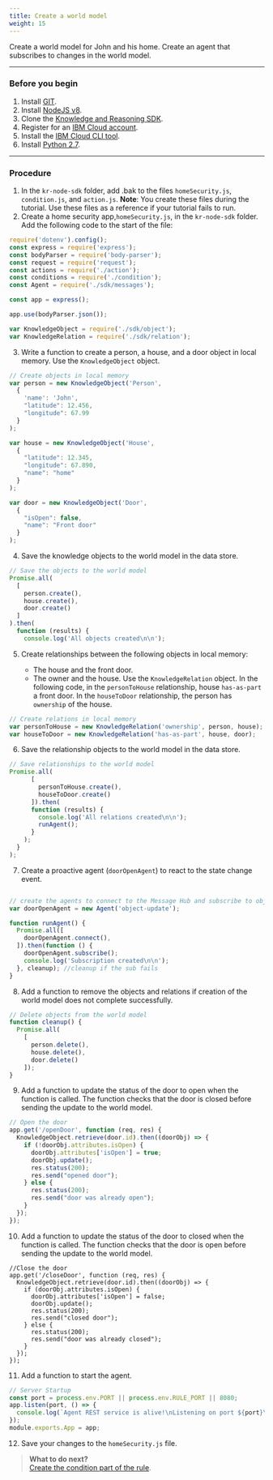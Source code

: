 ```yaml
---
title: Create a world model
weight: 15
---
```

Create a world model for John and his home.  Create an agent that subscribes to changes in the world model.

---
### Before you begin

1. Install [GIT](https://git-scm.com/downloads).
2. Install [NodeJS v8](https://nodejs.org/dist/v8.9.1/).
3. Clone the [Knowledge and Reasoning SDK](https://github.com/Watson-Personal-Assistant/kr-node-sdk).
4. Register for an [IBM Cloud account](https://www.ibm.com/account/us-en/signup/register.html).
5. Install the [IBM Cloud CLI tool](https://console.bluemix.net/docs/cli/index.html#cli).
6. Install [Python 2.7]().

---
### Procedure 

1. In the `kr-node-sdk` folder, add .bak to the files `homeSecurity.js`, `condition.js`, and `action.js`.  **Note**: You create these files during the tutorial.  Use these files as a reference if your tutorial fails to run.
2. Create a home security app,`homeSecurity.js`, in the `kr-node-sdk` folder.  Add the following code to the start of the file:
  ```javascript
  require('dotenv').config();
  const express = require('express');
  const bodyParser = require('body-parser');
  const request = require('request');
  const actions = require('./action');
  const conditions = require('./condition');
  const Agent = require('./sdk/messages');

  const app = express();

  app.use(bodyParser.json());

  var KnowledgeObject = require('./sdk/object');
  var KnowledgeRelation = require('./sdk/relation');
  ```
3. Write a function to create a person, a house, and a door object in local memory.
  Use the `KnowledgeObject` object.
  ```javascript
  // Create objects in local memory
  var person = new KnowledgeObject('Person',
    {
      'name': 'John',
      "latitude": 12.456,
      "longitude": 67.99
    }
  );

  var house = new KnowledgeObject('House',
    {
      "latitude": 12.345,
      "longitude": 67.890,
      "name": "home"
    }
  );

  var door = new KnowledgeObject('Door',
    {
      "isOpen": false,
      "name": "Front door"
    }
  );
  ```
4. Save the knowledge objects to the world model in the data store.
  ```javascript
  // Save the objects to the world model
  Promise.all(
    [
      person.create(),
      house.create(),
      door.create()
    ]
  ).then(
    function (results) {
      console.log('All objects created\n\n');

```
5.  Create relationships between the following objects in local memory:

    - The house and the front door.
    - The owner and the house.
  Use the `KnowledgeRelation` object.
  In the following code, in the `personToHouse` relationship, house `has-as-part` a front door. In the `houseToDoor` relationship, the person has `ownership` of the house.
  ```javascript
  // Create relations in local memory
  var personToHouse = new KnowledgeRelation('ownership', person, house);
  var houseToDoor = new KnowledgeRelation('has-as-part', house, door);

  ```
6.  Save the relationship objects to the world model in the data store.
  ```javascript
  // Save relationships to the world model
  Promise.all(
        [
          personToHouse.create(),
          houseToDoor.create()
        ]).then(
        function (results) {
          console.log('All relations created\n\n');
          runAgent();
        }
      );
    }
  );

  ```
7. Create a proactive agent (`doorOpenAgent`) to react to the state change event.
  ```javascript

  // create the agents to connect to the Message Hub and subscribe to object update events.
  var doorOpenAgent = new Agent('object-update');

  function runAgent() {
    Promise.all([
      doorOpenAgent.connect(),
    ]).then(function () {
      doorOpenAgent.subscribe();
      console.log('Subscription created\n\n');
    }, cleanup); //cleanup if the sub fails
  }

  ```
8.  Add a function to remove the objects and relations if creation of the world model does not complete successfully.
  ```javascript
  // Delete objects from the world model
  function cleanup() {
    Promise.all(
      [
        person.delete(),
        house.delete(),
        door.delete()
      ]);
  }

  ```
9.  Add a function to update the status of the door to open when the function is called.  The function checks that the door is closed before sending the update to the world model.
  ```Javascript
  // Open the door
  app.get('/openDoor', function (req, res) {
    KnowledgeObject.retrieve(door.id).then((doorObj) => {
      if (!doorObj.attributes.isOpen) {
        doorObj.attributes['isOpen'] = true;
        doorObj.update();
        res.status(200);
        res.send("opened door");
      } else {
        res.status(200);
        res.send("door was already open");
      }
    });
  });

  ```
10. Add a function to update the status of the door to closed when the function is called.  The function checks that the door is open before sending the update to the world model.
  ```
  //Close the door
  app.get('/closeDoor', function (req, res) {
    KnowledgeObject.retrieve(door.id).then((doorObj) => {
      if (doorObj.attributes.isOpen) {
        doorObj.attributes['isOpen'] = false;
        doorObj.update();
        res.status(200);
        res.send("closed door");
      } else {
        res.status(200);
        res.send("door was already closed");
      }
    });
  });

  ```
11. Add a function to start the agent.
  ```javascript
  // Server Startup
  const port = process.env.PORT || process.env.RULE_PORT || 8080;
  app.listen(port, () => {
    console.log(`Agent REST service is alive!\nListening on port ${port}\n\n`)
  });
  module.exports.App = app;

  ```
12. Save your changes to the `homeSecurity.js` file.

> **What to do next?**<br/>
 [Create the condition part of the rule]({{site.baseurl}}/knowledge/create-condition-function).
